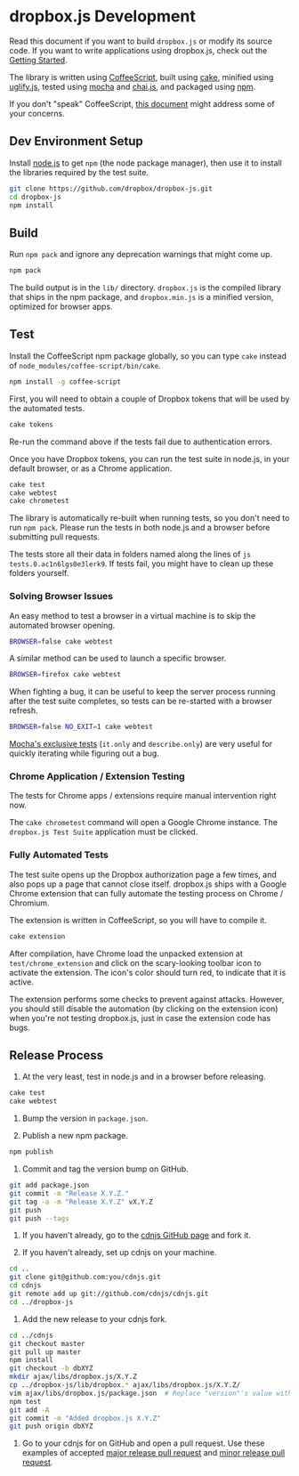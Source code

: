 # dropbox.js Development

Read this document if you want to build `dropbox.js` or modify its source code.
If you want to write applications using dropbox.js, check out the
[Getting Started](getting_started.md).

The library is written using [CoffeeScript](http://coffeescript.org/), built
using [cake](http://coffeescript.org/documentation/docs/cake.html), minified
using [uglify.js](https://github.com/mishoo/UglifyJS/), tested using
[mocha](http://visionmedia.github.com/mocha/) and
[chai.js](http://chaijs.com/), and packaged using [npm](https://npmjs.org/).

If you don't "speak" CoffeeScript,
[this document](https://github.com/dropbox/dropbox-js/blob/master/doc/coffee_faq.md)
might address some of your concerns.


## Dev Environment Setup

Install [node.js](http://nodejs.org/#download) to get `npm` (the node
package manager), then use it to install the libraries required by the test
suite.

```bash
git clone https://github.com/dropbox/dropbox-js.git
cd dropbox-js
npm install
```

## Build

Run `npm pack` and ignore any deprecation warnings that might come up.

```bash
npm pack
```

The build output is in the `lib/` directory. `dropbox.js` is the compiled
library that ships in the npm package, and `dropbox.min.js` is a minified
version, optimized for browser apps.


## Test

Install the CoffeeScript npm package globally, so you can type `cake` instead
of `node_modules/coffee-script/bin/cake`.

```bash
npm install -g coffee-script
```

First, you will need to obtain a couple of Dropbox tokens that will be used by
the automated tests.

```bash
cake tokens
```

Re-run the command above if the tests fail due to authentication errors.

Once you have Dropbox tokens, you can run the test suite in node.js, in your
default browser, or as a Chrome application.

```bash
cake test
cake webtest
cake chrometest
```

The library is automatically re-built when running tests, so you don't need to
run `npm pack`. Please run the tests in both node.js and a browser before
submitting pull requests.

The tests store all their data in folders named along the lines of
`js tests.0.ac1n6lgs0e3lerk9`. If tests fail, you might have to clean up these
folders yourself.


### Solving Browser Issues

An easy method to test a browser in a virtual machine is to skip the automated
browser opening.

```bash
BROWSER=false cake webtest
```

A similar method can be used to launch a specific browser.

```bash
BROWSER=firefox cake webtest
```

When fighting a bug, it can be useful to keep the server process running after
the test suite completes, so tests can be re-started with a browser refresh.

```bash
BROWSER=false NO_EXIT=1 cake webtest
```

[Mocha's exclusive tests](http://visionmedia.github.com/mocha/#exclusive-tests)
(`it.only` and `describe.only`) are very useful for quickly iterating while
figuring out a bug.


### Chrome Application / Extension Testing

The tests for Chrome apps / extensions require manual intervention right now.

The `cake chrometest` command will open a Google Chrome instance. The
`dropbox.js Test Suite` application must be clicked.


### Fully Automated Tests

The test suite opens up the Dropbox authorization page a few times, and also
pops up a page that cannot close itself. dropbox.js ships with a Google Chrome
extension that can fully automate the testing process on Chrome / Chromium.

The extension is written in CoffeeScript, so you will have to compile it.

```bash
cake extension
```

After compilation, have Chrome load the unpacked extension at
`test/chrome_extension` and click on the scary-looking toolbar icon to activate
the extension. The icon's color should turn red, to indicate that it is active.

The extension performs some checks to prevent against attacks. However, you
should still disable the automation (by clicking on the extension icon) when
you're not testing dropbox.js, just in case the extension code has bugs.


## Release Process

1. At the very least, test in node.js and in a browser before releasing.

```bash
cake test
cake webtest
```

1. Bump the version in `package.json`.

1. Publish a new npm package.

```bash
npm publish
```

1. Commit and tag the version bump on GitHub.

```bash
git add package.json
git commit -m "Release X.Y.Z."
git tag -a -m "Release X.Y.Z" vX.Y.Z
git push
git push --tags
```

1. If you haven't already, go to the
   [cdnjs GitHub page](https://github.com/cdnjs/cdnjs) and fork it.

1. If you haven't already, set up cdnjs on your machine.

```bash
cd ..
git clone git@github.com:you/cdnjs.git
cd cdnjs
git remote add up git://github.com/cdnjs/cdnjs.git
cd ../dropbox-js
```

1. Add the new release to your cdnjs fork.

```bash
cd ../cdnjs
git checkout master
git pull up master
npm install
git checkout -b dbXYZ
mkdir ajax/libs/dropbox.js/X.Y.Z
cp ../dropbox-js/lib/dropbox.* ajax/libs/dropbox.js/X.Y.Z/
vim ajax/libs/dropbox.js/package.json  # Replace "version"'s value with "X.Y.Z"
npm test
git add -A
git commit -m "Added dropbox.js X.Y.Z"
git push origin dbXYZ
```

1. Go to your cdnjs for on GitHub and open a pull request. Use these examples
of accepted
[major release pull request](https://github.com/cdnjs/cdnjs/pull/735) and
[minor release pull request](https://github.com/cdnjs/cdnjs/pull/753).
